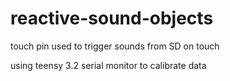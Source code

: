 # reactive-sound-objects
touch pin used to trigger sounds from SD on touch

using teensy 3.2
serial monitor to calibrate data
